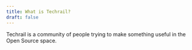 ```yaml
---
title: What is Techrail?
draft: false
---
```


Techrail is a community of people trying to make something useful in the Open Source space. 

